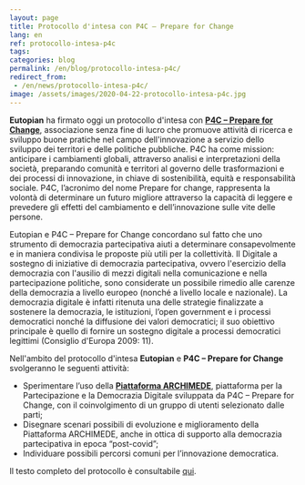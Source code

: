 ```yaml
---
layout: page
title: Protocollo d'intesa con P4C – Prepare for Change
lang: en
ref: protocollo-intesa-p4c
tags:
categories: blog
permalink: /en/blog/protocollo-intesa-p4c/
redirect_from:
 - /en/news/protocollo-intesa-p4c/
image: /assets/images/2020-04-22-protocollo-intesa-p4c.jpg
---
```


**Eutopian** ha firmato oggi un protocollo d'intesa con [**P4C – Prepare for Change**](http://prepareforchange.it/), associazione senza fine di lucro che promuove attività di ricerca e sviluppo buone pratiche nel campo dell'innovazione a servizio dello sviluppo dei territori e delle politiche pubbliche. P4C ha come mission: anticipare i cambiamenti globali, attraverso analisi e interpretazioni della società, preparando comunità e territori al governo delle trasformazioni e dei processi di innovazione, in chiave di sostenibilità, equità e responsabilità sociale. P4C, l’acronimo del nome Prepare for change, rappresenta la volontà di determinare un futuro migliore attraverso la capacità di leggere e prevedere gli effetti del cambiamento e dell’innovazione sulle vite delle persone.

Eutopian e P4C – Prepare for Change concordano sul fatto che uno strumento di democrazia partecipativa aiuti a determinare consapevolmente e in maniera condivisa le proposte più utili per la collettività. Il Digitale a sostegno di iniziative di democrazia partecipativa, ovvero l'esercizio della democrazia con l'ausilio di mezzi digitali nella comunicazione e nella partecipazione politiche, sono considerate un possibile rimedio alle carenze della democrazia a livello europeo (nonché a livello locale e nazionale). La democrazia digitale è infatti ritenuta una delle strategie finalizzate a sostenere la democrazia, le istituzioni, l’open government e i processi democratici nonché la diffusione dei valori democratici; il suo obiettivo principale è quello di fornire un sostegno digitale a processi democratici legittimi (Consiglio d'Europa 2009: 11).

Nell'ambito del protocollo d'intesa **Eutopian** e **P4C – Prepare for Change** svolgeranno le seguenti attività:

* Sperimentare l’uso della [**Piattaforma ARCHIMEDE**](http://archimedesocial.it/), piattaforma per la Partecipazione e la Democrazia Digitale sviluppata da P4C – Prepare for Change, con il coinvolgimento di un gruppo di utenti selezionato dalle parti;
* Disegnare scenari possibili di evoluzione e miglioramento della Piattaforma ARCHIMEDE, anche in ottica di supporto alla democrazia partecipativa in epoca “post-covid”;
* Individuare possibili percorsi comuni per l’innovazione democratica.

Il testo completo del protocollo è consultabile [qui](/assets/docs/Eutopian_P4C_Protocollo_Intesa.pdf).
